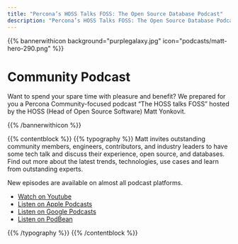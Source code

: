 ```yaml
---
title: "Percona’s HOSS Talks FOSS: The Open Source Database Podcast"
description: "Percona’s HOSS Talks FOSS: The Open Source Database Podcast"
---
```


{{% bannerwithicon background="purplegalaxy.jpg" icon="podcasts/matt-hero-290.png" %}}

# Community Podcast

Want to spend your spare time with pleasure and benefit? We prepared for you a Percona Community-focused podcast “The HOSS talks FOSS” hosted by the HOSS (Head of Open Source Software) Matt Yonkovit. 

{{% /bannerwithicon %}}

{{% contentblock %}}
{{% typography %}}
Matt invites outstanding community members, engineers, contributors, and industry leaders to have some tech talk and discuss their experience, open source, and databases. Find out more about the latest trends, technologies, use cases and learn from outstanding experts. 

New episodes are available on almost all podcast platforms. 

*   [Watch on Youtube](https://www.youtube.com/playlist?list=PLWhC0zeznqkmHlYGxhhe43ocdm757gnfX)
*   [Listen on Apple Podcasts](https://podcasts.apple.com/us/podcast/perconas-hoss-talks-foss-the-open-source-database-podcast/id1554104939)
*   [Listen on Google Podcasts](https://podcasts.google.com/feed/aHR0cHM6Ly9mZWVkLnBvZGJlYW4uY29tL3BlcmNvbmEvZmVlZC54bWw)
*   [Listen on PodBean](https://percona.podbean.com/)

{{% /typography %}}
{{% /contentblock %}}

